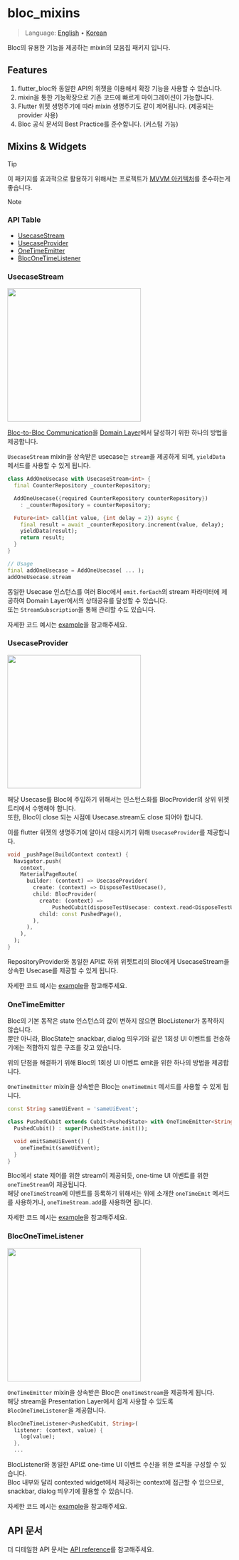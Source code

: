 # bloc_mixins

> Language: [English](https://github.com/wjlee611/bloc_mixins/blob/main/README.md) • [Korean](https://github.com/wjlee611/bloc_mixins/blob/main/README.ko-KR.md)

Bloc의 유용한 기능을 제공하는 mixin의 모음집 패키지 입니다.

## Features

1. flutter_bloc와 동일한 API의 위젯을 이용해서 확장 기능을 사용할 수 있습니다.
2. mixin을 통한 기능확장으로 기존 코드에 빠르게 마이그레이션이 가능합니다.
3. Flutter 위젯 생명주기에 따라 mixin 생명주기도 같이 제어됩니다. (제공되는 provider 사용)
4. Bloc 공식 문서의 Best Practice를 준수합니다. (커스텀 가능)

## Mixins & Widgets

> [!TIP]
> 이 패키지를 효과적으로 활용하기 위해서는 프로젝트가 [MVVM 아키텍처](https://docs.flutter.dev/app-architecture/guide#mvvm)를 준수하는게 좋습니다.

> [!NOTE]
> ### API Table
> - [UsecaseStream](#usecasestream)
> - [UsecaseProvider](#usecaseprovider)
> - [OneTimeEmitter](#onetimeemitter)
> - [BlocOneTimeListener](#bloconetimelistener)

### UsecaseStream

<img src="https://github.com/user-attachments/assets/c5766812-60ea-4d1c-a4af-507778b15e50" width="300px" />

[Bloc-to-Bloc Communication](https://bloclibrary.dev/ko/architecture/#bloc간-통신)을 [Domain Layer](https://bloclibrary.dev/ko/architecture/#domain을-통한-bloc-연결)에서 달성하기 위한 하나의 방법을 제공합니다.

`UsecaseStream` mixin을 상속받은 usecase는 `stream`을 제공하게 되며, `yieldData` 메서드를 사용할 수 있게 됩니다.

```dart
class AddOneUsecase with UsecaseStream<int> {
  final CounterRepository _counterRepository;

  AddOneUsecase({required CounterRepository counterRepository})
    : _counterRepository = counterRepository;

  Future<int> call(int value, {int delay = 2}) async {
    final result = await _counterRepository.increment(value, delay);
    yieldData(result);
    return result;
  }
}

// Usage
final addOneUsecase = AddOneUsecase( ... );
addOneUsecase.stream
```

동일한 Usecase 인스턴스를 여러 Bloc에서 `emit.forEach`의 stream 파라미터에 제공하여 Domain Layer에서의 상태공유를 달성할 수 있습니다.  
또는 `StreamSubscription`을 통해 관리할 수도 있습니다.

자세한 코드 예시는 [example](https://github.com/wjlee611/bloc_mixins/blob/b55a44c46c0127316d8867d9118d1e2bdd9173b4/example/lib/presentation/home/bloc/home_bloc.dart#L36)을 참고해주세요.

### UsecaseProvider

<img src="https://github.com/user-attachments/assets/9e55cc0a-15aa-4125-a0e7-75097fee394d" width="300px" />

해당 Usecase를 Bloc에 주입하기 위해서는 인스턴스화를 BlocProvider의 상위 위젯트리에서 수행해야 합니다.  
또한, Bloc이 close 되는 시점에 Usecase.stream도 close 되어야 합니다.

이를 flutter 위젯의 생명주기에 알아서 대응시키기 위해 `UsecaseProvider`를 제공합니다.

```dart
void _pushPage(BuildContext context) {
  Navigator.push(
    context,
    MaterialPageRoute(
      builder: (context) => UsecaseProvider(
        create: (context) => DisposeTestUsecase(),
        child: BlocProvider(
          create: (context) =>
              PushedCubit(disposeTestUsecase: context.read<DisposeTestUsecase>()),
          child: const PushedPage(),
        ),
      ),
    ),
  );
}
```

RepositoryProvider와 동일한 API로 하위 위젯트리의 Bloc에게 UsecaseStream을 상속한 Usecase를 제공할 수 있게 됩니다.

자세한 코드 예시는 [example](https://github.com/wjlee611/bloc_mixins/blob/b55a44c46c0127316d8867d9118d1e2bdd9173b4/example/lib/main.dart#L19)을 참고해주세요.

### OneTimeEmitter

Bloc의 기본 동작은 state 인스턴스의 값이 변하지 않으면 BlocListener가 동작하지 않습니다.  
뿐만 아니라, BlocState는 snackbar, dialog 띄우기와 같은 1회성 UI 이벤트를 전송하기에는 적합하지 않은 구조를 갖고 있습니다.

위의 단점을 해결하기 위해 Bloc의 1회성 UI 이벤트 emit을 위한 하나의 방법을 제공합니다.

`OneTimeEmitter` mixin을 상속받은 Bloc는 `oneTimeEmit` 메서드를 사용할 수 있게 됩니다.

```dart
const String sameUiEvent = 'sameUiEvent';

class PushedCubit extends Cubit<PushedState> with OneTimeEmitter<String> {
  PushedCubit() : super(PushedState.init());

  void emitSameUiEvent() {
    oneTimeEmit(sameUiEvent);
  }
}
```

Bloc에서 state 제어를 위한 stream이 제공되듯, one-time UI 이벤트를 위한 `oneTimeStream`이 제공됩니다.  
해당 `oneTimeStream`에 이벤트를 등록하기 위해서는 위에 소개한 `oneTimeEmit` 메서드를 사용하거나, `oneTimeStream.add`를 사용하면 됩니다.

자세한 코드 예시는 [example](https://github.com/wjlee611/bloc_mixins/blob/b55a44c46c0127316d8867d9118d1e2bdd9173b4/example/lib/presentation/home/bloc/home_bloc.dart#L41)을 참고해주세요.

### BlocOneTimeListener

<img src="https://github.com/user-attachments/assets/0947600b-6936-43e2-9ee1-f3ef0cf69f77" width="300px" />

`OneTimeEmitter` mixin을 상속받은 Bloc은 `oneTimeStream`을 제공하게 됩니다.  
해당 stream을 Presentation Layer에서 쉽게 사용할 수 있도록 `BlocOneTimeListener`을 제공합니다.

```dart
BlocOneTimeListener<PushedCubit, String>(
  listener: (context, value) {
    log(value);
  },
  ...
```

BlocListener와 동일한 API로 one-time UI 이벤트 수신을 위한 로직을 구성할 수 있습니다.  
Bloc 내부와 달리 contexted widget에서 제공하는 context에 접근할 수 있으므로, snackbar, dialog 띄우기에 활용할 수 있습니다.

자세한 코드 예시는 [example](https://github.com/wjlee611/bloc_mixins/blob/b55a44c46c0127316d8867d9118d1e2bdd9173b4/example/lib/presentation/home/home_page.dart#L123)을 참고해주세요.

## API 문서

더 디테일한 API 문서는 [API reference](https://pub.dev/documentation/bloc_mixins/latest/bloc_mixins/)를 참고해주세요.